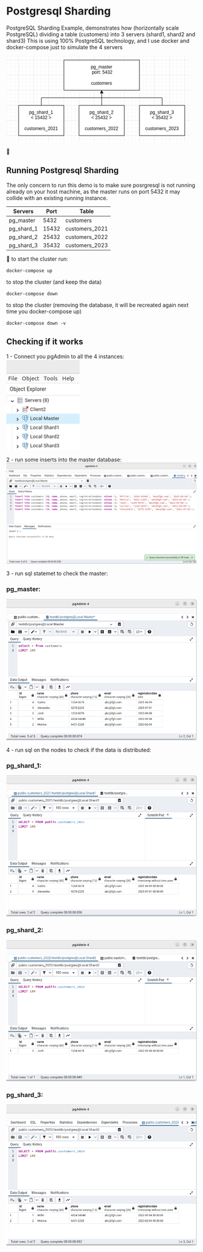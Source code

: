 # Postgresql Sharding
PostgreSQL Sharding Example, demonstrates how (horizontally scale PostgreSQL) dividing a table (customers) into 3 servers (shard1, shard2 and shard3) 
This is using 100% PostgreSQL technology, and I use docker and docker-compose just to simulate the 4 servers

<img src="readme-imgs/cluster_diagran.png"/>

:dancers: 

## Running Postgresql Sharding
The only concern to run this demo is to make sure posrgresql is not running already on your host machine, as the master runs on port 5432 it may collide with an existing running instance.

| Servers     | Port  | Table          |
| ------------| ------|----------------|
| pg_master   | 5432  | customers      |
| pg_shard_1  | 15432 | customers_2021 |
| pg_shard_2  | 25432 | customers_2022 |
| pg_shard_3  | 35432 | customers_2023 |

:woman_dancing:
to start the cluster run:
```
docker-compose up
```
to stop the cluster (and keep the data)
```
docker-compose down
```
to stop the cluster (removing the database, it will be recreated again next time you docker-compose up)
```
docker-compose down -v
```

## Checking if it works
1 - Connect you pgAdmin to all the 4 instances:
<img src="readme-imgs/connections.png"/>

2 - run some inserts into the master database:
<img src="readme-imgs/insert_customer_master.png"/>

3 - run sql statemet to check the master:
### pg_master:
<img src="readme-imgs/customers_master.png"/>

4 - run sql on the nodes to check if the data is distributed:
### pg_shard_1:
<img src="readme-imgs/customers_2021.png"/>

### pg_shard_2:
<img src="readme-imgs/customers_2022.png"/>

### pg_shard_3:
<img src="readme-imgs/customers_2023.png"/>
